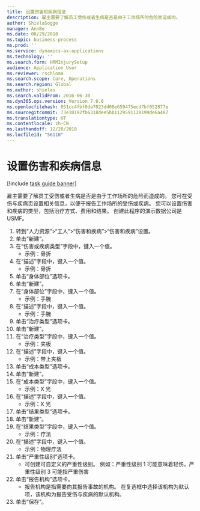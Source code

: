 ```yaml
---
title: 设置伤害和疾病信息
description: 雇主需要了解员工受伤或者生病是否是由于工作场所的危险而造成的。
author: ShielaSogge
manager: AnnBe
ms.date: 08/29/2018
ms.topic: business-process
ms.prod: ''
ms.service: dynamics-ax-applications
ms.technology: ''
ms.search.form: HRMInjurySetup
audience: Application User
ms.reviewer: rschloma
ms.search.scope: Core, Operations
ms.search.region: Global
ms.author: shielas
ms.search.validFrom: 2016-06-30
ms.dyn365.ops.version: Version 7.0.0
ms.openlocfilehash: 051cc4fbf0da7023dd08e659475ecd7bf052877e
ms.sourcegitcommit: 73e10192fb6318dee5bb1129591120199de6a487
ms.translationtype: HT
ms.contentlocale: zh-CN
ms.lasthandoff: 12/20/2018
ms.locfileid: "56110"
---
```

# <a name="set-up-injury-and-illness-information"></a>设置伤害和疾病信息

[!include [task guide banner](../../includes/task-guide-banner.md)]

雇主需要了解员工受伤或者生病是否是由于工作场所的危险而造成的。 您可在受伤与疾病页设置相关信息，以便于报告工作场所的受伤或疾病。 您可以设置伤害和疾病的类型，包括治疗方式、费用和结果。 创建此程序的演示数据公司是 USMF。

1. 转到“人力资源”>“工人”>“伤害和疾病”>“伤害和疾病”设置。
2. 单击“新建”。
3. 在“伤害或疾病类型”字段中，键入一个值。
    * 示例：骨折  
4. 在“描述”字段中，键入一个值。
    * 示例：骨折  
5. 单击“身体部位”选项卡。
6. 单击“新建”。
7. 在“身体部位”字段中，键入一个值。
    * 示例：手腕  
8. 在“描述”字段中，键入一个值。
    * 示例：手腕  
9. 单击“治疗类型”选项卡。
10. 单击“新建”。
11. 在“治疗类型”字段中，键入一个值。
    * 示例：夹板  
12. 在“描述”字段中，键入一个值。
    * 示例：带上夹板  
13. 单击“成本类型”选项卡。
14. 单击“新建”。
15. 在“成本类型”字段中，键入一个值。
    * 示例：X 光  
16. 在“描述”字段中，键入一个值。
    * 示例：X 光  
17. 单击“结果类型”选项卡。
18. 单击“新建”。
19. 在“结果类型”字段中，键入一个值。
    * 示例：疗法  
20. 在“描述”字段中，键入一个值。
    * 示例：物理疗法  
21. 单击“严重性级别”选项卡。
    * 可创建可自定义的严重性级别。 例如：严重性级别 1 可能意味着轻伤，严重性级别 3 可能指严重伤害  
22. 单击“报告机构”选项卡。
    * 报告机构是指需要向其报告事故的机构。 在复选框中选择该机构为默认项，该机构为报告受伤与疾病的默认机构。  
23. 单击“保存”。

